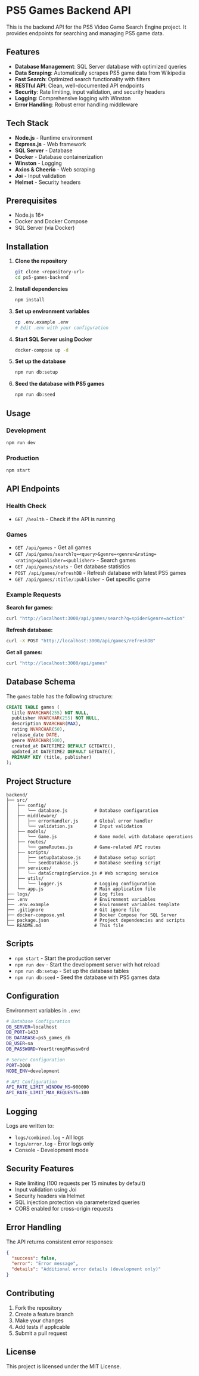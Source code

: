 # PS5 Games Backend API

This is the backend API for the PS5 Video Game Search Engine project. It provides endpoints for searching and managing PS5 game data.

## Features

- **Database Management**: SQL Server database with optimized queries
- **Data Scraping**: Automatically scrapes PS5 game data from Wikipedia
- **Fast Search**: Optimized search functionality with filters
- **RESTful API**: Clean, well-documented API endpoints
- **Security**: Rate limiting, input validation, and security headers
- **Logging**: Comprehensive logging with Winston
- **Error Handling**: Robust error handling middleware

## Tech Stack

- **Node.js** - Runtime environment
- **Express.js** - Web framework
- **SQL Server** - Database
- **Docker** - Database containerization
- **Winston** - Logging
- **Axios & Cheerio** - Web scraping
- **Joi** - Input validation
- **Helmet** - Security headers

## Prerequisites

- Node.js 16+ 
- Docker and Docker Compose
- SQL Server (via Docker)

## Installation

1. **Clone the repository**
   ```bash
   git clone <repository-url>
   cd ps5-games-backend
   ```

2. **Install dependencies**
   ```bash
   npm install
   ```

3. **Set up environment variables**
   ```bash
   cp .env.example .env
   # Edit .env with your configuration
   ```

4. **Start SQL Server using Docker**
   ```bash
   docker-compose up -d
   ```

5. **Set up the database**
   ```bash
   npm run db:setup
   ```

6. **Seed the database with PS5 games**
   ```bash
   npm run db:seed
   ```

## Usage

### Development
```bash
npm run dev
```

### Production
```bash
npm start
```

## API Endpoints

### Health Check
- `GET /health` - Check if the API is running

### Games
- `GET /api/games` - Get all games
- `GET /api/games/search?q=<query>&genre=<genre>&rating=<rating>&publisher=<publisher>` - Search games
- `GET /api/games/stats` - Get database statistics
- `POST /api/games/refreshDB` - Refresh database with latest PS5 games
- `GET /api/games/:title/:publisher` - Get specific game

### Example Requests

**Search for games:**
```bash
curl "http://localhost:3000/api/games/search?q=spider&genre=action"
```

**Refresh database:**
```bash
curl -X POST "http://localhost:3000/api/games/refreshDB"
```

**Get all games:**
```bash
curl "http://localhost:3000/api/games"
```

## Database Schema

The `games` table has the following structure:

```sql
CREATE TABLE games (
  title NVARCHAR(255) NOT NULL,
  publisher NVARCHAR(255) NOT NULL,
  description NVARCHAR(MAX),
  rating NVARCHAR(50),
  release_date DATE,
  genre NVARCHAR(500),
  created_at DATETIME2 DEFAULT GETDATE(),
  updated_at DATETIME2 DEFAULT GETDATE(),
  PRIMARY KEY (title, publisher)
);
```

## Project Structure

```
backend/
├── src/
│   ├── config/
│   │   └── database.js          # Database configuration
│   ├── middleware/
│   │   ├── errorHandler.js      # Global error handler
│   │   └── validation.js        # Input validation
│   ├── models/
│   │   └── Game.js              # Game model with database operations
│   ├── routes/
│   │   └── gameRoutes.js        # Game-related API routes
│   ├── scripts/
│   │   ├── setupDatabase.js     # Database setup script
│   │   └── seedDatabase.js      # Database seeding script
│   ├── services/
│   │   └── dataScrapingService.js # Web scraping service
│   ├── utils/
│   │   └── logger.js            # Logging configuration
│   └── app.js                   # Main application file
├── logs/                        # Log files
├── .env                         # Environment variables
├── .env.example                 # Environment variables template
├── .gitignore                   # Git ignore file
├── docker-compose.yml           # Docker Compose for SQL Server
├── package.json                 # Project dependencies and scripts
└── README.md                    # This file
```

## Scripts

- `npm start` - Start the production server
- `npm run dev` - Start the development server with hot reload
- `npm run db:setup` - Set up the database tables
- `npm run db:seed` - Seed the database with PS5 games data

## Configuration

Environment variables in `.env`:

```bash
# Database Configuration
DB_SERVER=localhost
DB_PORT=1433
DB_DATABASE=ps5_games_db
DB_USER=sa
DB_PASSWORD=YourStrong@Passw0rd

# Server Configuration
PORT=3000
NODE_ENV=development

# API Configuration
API_RATE_LIMIT_WINDOW_MS=900000
API_RATE_LIMIT_MAX_REQUESTS=100
```

## Logging

Logs are written to:
- `logs/combined.log` - All logs
- `logs/error.log` - Error logs only
- Console - Development mode

## Security Features

- Rate limiting (100 requests per 15 minutes by default)
- Input validation using Joi
- Security headers via Helmet
- SQL injection protection via parameterized queries
- CORS enabled for cross-origin requests

## Error Handling

The API returns consistent error responses:

```json
{
  "success": false,
  "error": "Error message",
  "details": "Additional error details (development only)"
}
```

## Contributing

1. Fork the repository
2. Create a feature branch
3. Make your changes
4. Add tests if applicable
5. Submit a pull request

## License

This project is licensed under the MIT License.